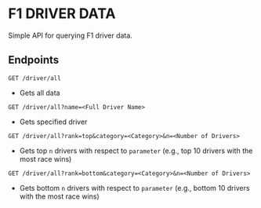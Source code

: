 # F1 DRIVER DATA

Simple API for querying F1 driver data.

## Endpoints

`GET /driver/all`

- Gets all data

`GET /driver/all?name=<Full Driver Name>`

- Gets specified driver

`GET /driver/all?rank=top&category=<Category>&n=<Number of Drivers>`

- Gets top `n` drivers with respect to `parameter` (e.g., top 10 drivers with the most race wins)

`GET /driver/all?rank=bottom&category=<Category>&n=<Number of Drivers>`

- Gets bottom `n` drivers with respect to `parameter` (e.g., bottom 10 drivers with the most race wins)
